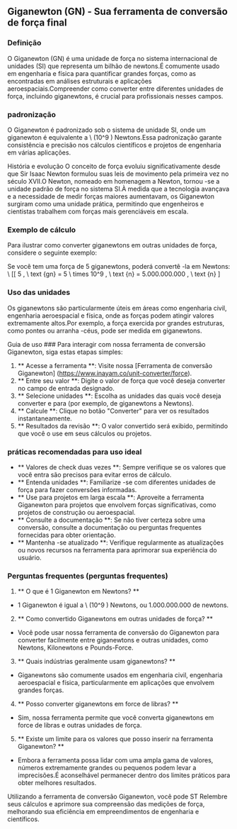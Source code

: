 ## Giganewton (GN) - Sua ferramenta de conversão de força final

### Definição
O Giganewton (GN) é uma unidade de força no sistema internacional de unidades (SI) que representa um bilhão de newtons.É comumente usado em engenharia e física para quantificar grandes forças, como as encontradas em análises estruturais e aplicações aeroespaciais.Compreender como converter entre diferentes unidades de força, incluindo giganewtons, é crucial para profissionais nesses campos.

### padronização
O Giganewton é padronizado sob o sistema de unidade SI, onde um giganewton é equivalente a \ (10^9 \) Newtons.Essa padronização garante consistência e precisão nos cálculos científicos e projetos de engenharia em várias aplicações.

História e evolução
O conceito de força evoluiu significativamente desde que Sir Isaac Newton formulou suas leis de movimento pela primeira vez no século XVII.O Newton, nomeado em homenagem a Newton, tornou -se a unidade padrão de força no sistema SI.À medida que a tecnologia avançava e a necessidade de medir forças maiores aumentavam, os Giganewton surgiram como uma unidade prática, permitindo que engenheiros e cientistas trabalhem com forças mais gerenciáveis ​​em escala.

### Exemplo de cálculo
Para ilustrar como converter giganewtons em outras unidades de força, considere o seguinte exemplo:

Se você tem uma força de 5 giganewtons, poderá convertê -la em Newtons:
\ [[
5 \, \ text {gn} = 5 \ times 10^9 \, \ text {n} = 5.000.000.000 \, \ text {n}
\]

### Uso das unidades
Os giganewtons são particularmente úteis em áreas como engenharia civil, engenharia aeroespacial e física, onde as forças podem atingir valores extremamente altos.Por exemplo, a força exercida por grandes estruturas, como pontes ou arranha -céus, pode ser medida em giganewtons.

Guia de uso ###
Para interagir com nossa ferramenta de conversão Giganewton, siga estas etapas simples:
1. ** Acesse a ferramenta **: Visite nossa [Ferramenta de conversão Giganewton] (https://www.inayam.co/unit-converter/force).
2. ** Entre seu valor **: Digite o valor de força que você deseja converter no campo de entrada designado.
3. ** Selecione unidades **: Escolha as unidades das quais você deseja converter e para (por exemplo, de giganewtons a Newtons).
4. ** Calcule **: Clique no botão "Converter" para ver os resultados instantaneamente.
5. ** Resultados da revisão **: O valor convertido será exibido, permitindo que você o use em seus cálculos ou projetos.

### práticas recomendadas para uso ideal
- ** Valores de check duas vezes **: Sempre verifique se os valores que você entra são precisos para evitar erros de cálculo.
- ** Entenda unidades **: Familiarize -se com diferentes unidades de força para fazer conversões informadas.
- ** Use para projetos em larga escala **: Aproveite a ferramenta Giganewton para projetos que envolvem forças significativas, como projetos de construção ou aeroespacial.
- ** Consulte a documentação **: Se não tiver certeza sobre uma conversão, consulte a documentação ou perguntas frequentes fornecidas para obter orientação.
- ** Mantenha -se atualizado **: Verifique regularmente as atualizações ou novos recursos na ferramenta para aprimorar sua experiência do usuário.

### Perguntas frequentes (perguntas frequentes)

1. ** O que é 1 Giganewton em Newtons? **
- 1 Giganewton é igual a \ (10^9 \) Newtons, ou 1.000.000.000 de newtons.

2. ** Como convertido Giganewtons em outras unidades de força? **
- Você pode usar nossa ferramenta de conversão do Giganewton para converter facilmente entre giganewtons e outras unidades, como Newtons, Kilonewtons e Pounds-Force.

3. ** Quais indústrias geralmente usam giganewtons? **
- Giganewtons são comumente usados ​​em engenharia civil, engenharia aeroespacial e física, particularmente em aplicações que envolvem grandes forças.

4. ** Posso converter giganewtons em force de libras? **
- Sim, nossa ferramenta permite que você converta giganewtons em force de libras e outras unidades de força.

5. ** Existe um limite para os valores que posso inserir na ferramenta Giganewton? **
- Embora a ferramenta possa lidar com uma ampla gama de valores, números extremamente grandes ou pequenos podem levar a imprecisões.É aconselhável permanecer dentro dos limites práticos para obter melhores resultados.

Utilizando a ferramenta de conversão Giganewton, você pode ST Relembre seus cálculos e aprimore sua compreensão das medições de força, melhorando sua eficiência em empreendimentos de engenharia e científicos.